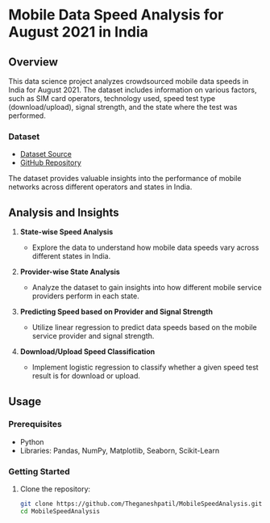# Mobile Data Speed Analysis for August 2021 in India

## Overview

This data science project analyzes crowdsourced mobile data speeds in India for August 2021. The dataset includes information on various factors, such as SIM card operators, technology used, speed test type (download/upload), signal strength, and the state where the test was performed.

### Dataset

- [Dataset Source](https://data.gov.in/resource/all-india-crowdsourced-mobile-data-speed-measurement-august-2021)
- [GitHub Repository](https://github.com/Theganeshpatil/MobileSpeedAnalysis)

The dataset provides valuable insights into the performance of mobile networks across different operators and states in India.

## Analysis and Insights

1. **State-wise Speed Analysis**

   - Explore the data to understand how mobile data speeds vary across different states in India.

2. **Provider-wise State Analysis**
   - Analyze the dataset to gain insights into how different mobile service providers perform in each state.
3. **Predicting Speed based on Provider and Signal Strength**
   - Utilize linear regression to predict data speeds based on the mobile service provider and signal strength.
4. **Download/Upload Speed Classification**
   - Implement logistic regression to classify whether a given speed test result is for download or upload.

## Usage

### Prerequisites

- Python
- Libraries: Pandas, NumPy, Matplotlib, Seaborn, Scikit-Learn

### Getting Started

1. Clone the repository:

   ```bash
   git clone https://github.com/Theganeshpatil/MobileSpeedAnalysis.git
   cd MobileSpeedAnalysis
   ```
